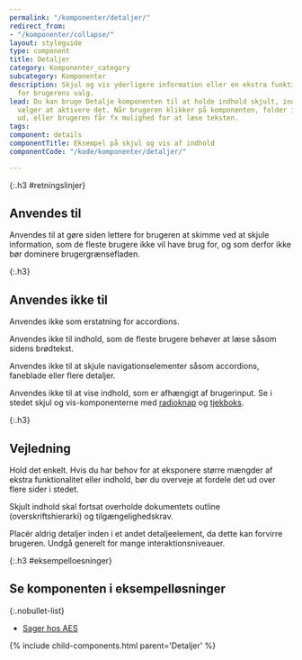 ```yaml
---
permalink: "/komponenter/detaljer/"
redirect_from:
- "/komponenter/collapse/"
layout: styleguide
type: component
title: Detaljer
category: Komponenter_category
subcategory: Komponenter
description: Skjul og vis yderligere information eller en ekstra funktion relevant
  for brugerens valg.
lead: Du kan bruge Detalje komponenten til at holde indhold skjult, indtil brugeren
  vælger at aktivere det. Når brugeren klikker på komponenten, folder indholdet sig
  ud, eller brugeren får fx mulighed for at læse teksten.
tags: 
component: details
componentTitle: Eksempel på skjul og vis af indhold
componentCode: "/kode/komponenter/detaljer/"

---
```


{:.h3 #retningslinjer}

## Anvendes til

Anvendes til at gøre siden lettere for brugeren at skimme ved at skjule information, som de fleste brugere ikke vil have brug for, og som derfor ikke bør dominere brugergrænsefladen.

{:.h3}

## Anvendes ikke til

Anvendes ikke som erstatning for accordions.

Anvendes ikke til indhold, som de fleste brugere behøver at læse såsom sidens brødtekst.

Anvendes ikke til at skjule navigationselementer såsom accordions, faneblade eller flere detaljer.

Anvendes ikke til at vise indhold, som er afhængigt af brugerinput. Se i stedet skjul og vis-komponenterne med <a href="/komponenter/radioknap/#skjult-indhold-collapse">radioknap</a> og <a href="/komponenter/tjekboks/#skjult-indhold-collapse">tjekboks</a>.

{:.h3}

## Vejledning

Hold det enkelt. Hvis du har behov for at eksponere større mængder af ekstra funktionalitet eller indhold, bør du overveje at fordele det ud over flere sider i stedet.

Skjult indhold skal fortsat overholde dokumentets outline (overskriftshierarki) og tilgængelighedskrav.

Placér aldrig detaljer inden i et andet detaljeelement, da dette kan forvirre brugeren. Undgå generelt for mange interaktionsniveauer.

{:.h3 #eksempelloesninger}

## Se komponenten i eksempelløsninger

{:.nobullet-list}

* <a href="/pages/eksempler/aes/oversigt/?r={{page.permalink}}%23eksempelloesninger" title="Eksempelløsning Sager os AES åbnes i nyt vindue">Sager hos AES</a>

{% include child-components.html parent='Detaljer' %}